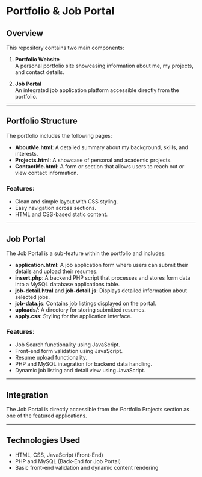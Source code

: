 # Portfolio & Job Portal

## Overview

This repository contains two main components:

1. **Portfolio Website**  
   A personal portfolio site showcasing information about me, my projects, and contact details.

2. **Job Portal**  
   An integrated job application platform accessible directly from the portfolio.

---

## Portfolio Structure

The portfolio includes the following pages:

- **AboutMe.html**: A detailed summary about my background, skills, and interests.
- **Projects.html**: A showcase of personal and academic projects.
- **ContactMe.html**: A form or section that allows users to reach out or view contact information.

### Features:
- Clean and simple layout with CSS styling.
- Easy navigation across sections.
- HTML and CSS-based static content.

---

## Job Portal

The Job Portal is a sub-feature within the portfolio and includes:

- **application.html**: A job application form where users can submit their details and upload their resumes.
- **insert.php**: A backend PHP script that processes and stores form data into a MySQL database applications table.
- **job-detail.html** and **job-detail.js**: Displays detailed information about selected jobs.
- **job-data.js**: Contains job listings displayed on the portal.
- **uploads/**: A directory for storing submitted resumes.
- **apply.css**: Styling for the application interface.

### Features:
- Job Search functionality using JavaScript.
- Front-end form validation using JavaScript.
- Resume upload functionality.
- PHP and MySQL integration for backend data handling.
- Dynamic job listing and detail view using JavaScript.

---

## Integration

The Job Portal is directly accessible from the Portfolio Projects section as one of the featured applications. 

---

## Technologies Used

- HTML, CSS, JavaScript (Front-End)
- PHP and MySQL (Back-End for Job Portal)
- Basic front-end validation and dynamic content rendering
